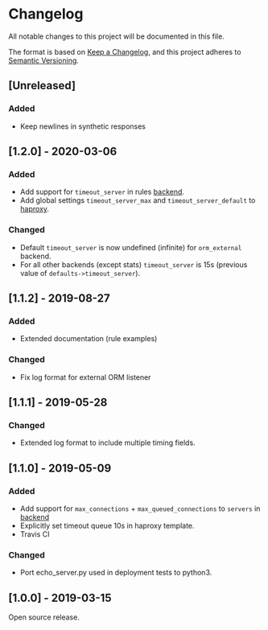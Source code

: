 # Changelog
All notable changes to this project will be documented in this file.

The format is based on [Keep a Changelog](https://keepachangelog.com/en/1.0.0/),
and this project adheres to [Semantic Versioning](https://semver.org/spec/v2.0.0.html).

## [Unreleased]
### Added
- Keep newlines in synthetic responses

## [1.2.0] - 2020-03-06

### Added
- Add support for `timeout_server` in rules [backend](https://github.com/SVT/orm/blob/1.1.3/docs/syntax_reference.md#backend).
- Add global settings `timeout_server_max` and `timeout_server_default` to [haproxy](https://github.com/SVT/orm/blob/1.1.3/docs/syntax_reference.md#haproxy).

### Changed
- Default `timeout_server` is now undefined (infinite) for `orm_external` backend.
- For all other backends (except stats) `timeout_server` is 15s (previous value of `defaults->timeout_server`).

## [1.1.2] - 2019-08-27

### Added
- Extended documentation (rule examples)

### Changed
- Fix log format for external ORM listener

## [1.1.1] - 2019-05-28

### Changed
- Extended log format to include multiple timing fields.

## [1.1.0] - 2019-05-09

### Added
- Add support for `max_connections` + `max_queued_connections` to `servers` in [backend](https://github.com/SVT/orm/blob/1.1.0/docs/syntax_reference.md#backend)
- Explicitly set timeout queue 10s in haproxy template.
- Travis CI

### Changed
- Port echo_server.py used in deployment tests to python3.

## [1.0.0] - 2019-03-15

Open source release.
